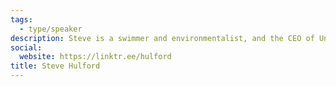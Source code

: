 ```yaml
---
tags:
  - type/speaker
description: Steve is a swimmer and environmentalist, and the CEO of Underknown.
social:
  website: https://linktr.ee/hulford
title: Steve Hulford
---
```

